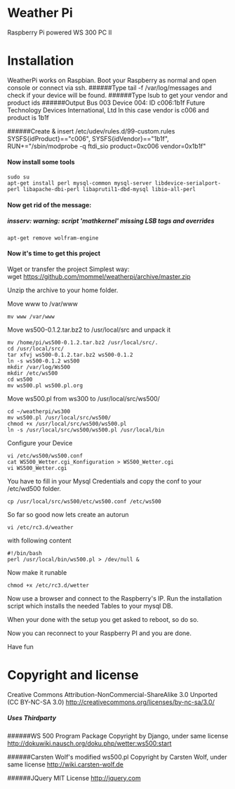 Weather Pi
=========

Raspberry Pi powered WS 300 PC II


Installation
========

WeatherPi works on Raspbian.
Boot your Raspberry as normal and open console or connect via ssh.
######Type 
	tail -f /var/log/messages
and check if your device will be found.
######Type
	lsub
to get your vendor and product ids
######Output
	Bus 003 Device 004: ID c006:1b1f Future Technology Devices International, Ltd
In this case vendor is c006 and product is 1b1f
 
######Create & insert /etc/udev/rules.d/99-custom.rules
	SYSFS{idProduct}=="c006", SYSFS{idVendor}=="1b1f", RUN+="/sbin/modprobe -q ftdi_sio product=0xc006 vendor=0x1b1f"
	
#### Now install some tools
	sudo su
	apt-get install perl mysql-common mysql-server libdevice-serialport-perl libapache-dbi-perl libaprutil1-dbd-mysql libio-all-perl
#### Now get rid of the message: 
##### insserv: warning: script 'mathkernel' missing LSB tags and overrides
	apt-get remove wolfram-engine

#### Now it's time to get this project
Wget or transfer the project
Simplest way: 	
wget https://github.com/mommel/weatherpi/archive/master.zip 

Unzip the archive to your home folder. 

Move www to /var/www 

	mv www /var/www
 
Move ws500-0.1.2.tar.bz2 to /usr/local/src and unpack it 

	mv /home/pi/ws500-0.1.2.tar.bz2 /usr/local/src/.
	cd /usr/local/src/
	tar xfvj ws500-0.1.2.tar.bz2 ws500-0.1.2
	ln -s ws500-0.1.2 ws500
	mkdir /var/log/Ws500
	mkdir /etc/ws500
	cd ws500
	mv ws500.pl ws500.pl.org
	
Move ws500.pl from ws300 to /usr/local/src/ws500/

	cd ~/weatherpi/ws300
	mv ws500.pl /usr/local/src/ws500/
	chmod +x /usr/local/src/ws500/ws500.pl
	ln -s /usr/local/src/ws500/ws500.pl /usr/local/bin

Configure your Device

	vi /etc/ws500/ws500.conf
	cat WS500_Wetter.cgi_Konfiguration > WS500_Wetter.cgi
	vi WS500_Wetter.cgi

You have to fill in your Mysql Credentials and copy the conf to your /etc/wd500 folder.

	cp /usr/local/src/ws500/etc/ws500.conf /etc/ws500

So far so good now lets create an autorun
	
	vi /etc/rc3.d/weather
with following content
	
	#!/bin/bash
	perl /usr/local/bin/ws500.pl > /dev/null &
Now make it runable

	chmod +x /etc/rc3.d/wetter
	
Now use a browser and connect to the Raspberry's IP. Run the installation script which installs the needed Tables to your mysql DB. 

When your done with the setup you get asked to reboot, so do so.

Now you can reconnect to your Raspberry PI and you are done.

Have fun 

Copyright and license
========
Creative Commons
Attribution-NonCommercial-ShareAlike 3.0 Unported 
(CC BY-NC-SA 3.0)
http://creativecommons.org/licenses/by-nc-sa/3.0/

##### Uses Thirdparty 
######WS 500 Program Package
	Copyright by Django, under same license 
http://dokuwiki.nausch.org/doku.php/wetter:ws500:start

######Carsten Wolf's modified ws500.pl 
	Copyright by Carsten Wolf, under same license
http://wiki.carsten-wolf.de

######JQuery
	MIT License
http://jquery.com
